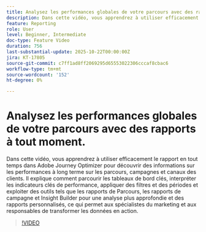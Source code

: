 ```yaml
---
title: Analysez les performances globales de votre parcours avec des rapports à tout moment.
description: Dans cette vidéo, vous apprendrez à utiliser efficacement le rapport en tout temps dans Adobe Journey Optimizer pour découvrir des informations sur les performances à long terme sur les parcours, campagnes et canaux des clients. Il explique comment parcourir les tableaux de bord clés, interpréter les indicateurs clés de performance, appliquer des filtres et des périodes et exploiter des outils tels que les rapports de Parcours, les rapports de campagne et Insight Builder pour une analyse plus approfondie et des rapports personnalisés, ce qui permet aux spécialistes du marketing et aux responsables de transformer les données en action.
feature: Reporting
role: User
level: Beginner, Intermediate
doc-type: Feature Video
duration: 756
last-substantial-update: 2025-10-22T00:00:00Z
jira: KT-17805
source-git-commit: c7ff1ad8ff2069295d65553022306cccaf8cbac6
workflow-type: tm+mt
source-wordcount: '152'
ht-degree: 0%

---
```



# Analysez les performances globales de votre parcours avec des rapports à tout moment.

Dans cette vidéo, vous apprendrez à utiliser efficacement le rapport en tout temps dans Adobe Journey Optimizer pour découvrir des informations sur les performances à long terme sur les parcours, campagnes et canaux des clients. Il explique comment parcourir les tableaux de bord clés, interpréter les indicateurs clés de performance, appliquer des filtres et des périodes et exploiter des outils tels que les rapports de Parcours, les rapports de campagne et Insight Builder pour une analyse plus approfondie et des rapports personnalisés, ce qui permet aux spécialistes du marketing et aux responsables de transformer les données en action.

>[!VIDEO](https://video.tv.adobe.com/v/3475653/?learn=on&enablevpops)
